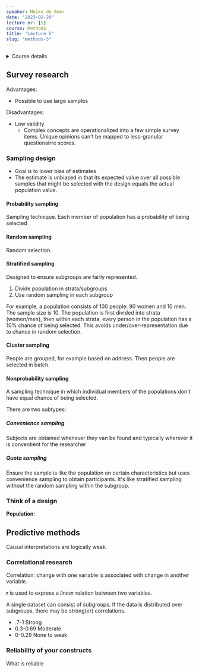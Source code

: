 ```yaml
---
speaker: Meike de Boer
date: "2023-02-20"
lecture nr: [5]
course: Methods
title: "Lecture 5"
slug: "methods-5"
---
```


<details>
<summary>Course details</summary>

Professors:
- Meike de Boer
- Robert Prettner

Course form:
- Lectures on Monday and Tuesday (15:30 — 17:15)
- Question hour every Friday (11:00 — 12:00)
- Assignments in week 4,5 and 6

Course material:
- Jackson, S.L. Research methods: a modular approach (third edition).
  - [Second edition](/text-mining/methods/Jackson-Research-Methods-second-edition.pdf)

The exam cosisits of 40 multiple choice questions and lasts 90 minutes.

See also:
- [Course manual — Methods](/text-mining/methods/CourseManualMethods.pdf)
- [Slides lecture 1](/text-mining/methods/Lecture1.pdf)
- [Slides lecture 2](/text-mining/methods/Lecture2.pdf)

</details>

## Survey research

Advantages:

- Possible to use large samples

Disadvantages:

- Low validity
  - Complex concepts are operationalized into a few simple survey items. Unique opinions can't be mapped to less-granular questionairre scores.

### Sampling design

- Goal is to lower bias of estimates
- The estimate is unbiased in that its expected value over all possible samples that might be selected with the design equals the actual population value.
  
#### Probability sampling

Sampling technique. Each member of population has a probability of being selected

#### Random sampling

Random selection. 

#### Stratified sampling

Designed to ensure subgroups are fairly represented.

1. Divide population in strata/subgroups
2. Use random sampling in each subgroup

For example, a population consists of 100 people: 90 women and 10 men. The sample size is 10. The population is first divided into strata (women/men), then within each strata, every person in the population has a 10% chance of being selected. This avoids under/over-representation due to chance in random selection.

#### Cluster sampling

People are grouped, for example based on address. Then people are selected in batch.

#### Nonprobability sampling

A sampling technique in which individual members of the populations don't have equal chance of being selected.

There are two subtypes:

##### Convenience sampling

Subjects are obtained whenever they van be found and typically wherever it is conventient for the researcher

##### Quota sampling

Ensure the sample is like the population on certain characteristics but uses convenience sampling to obtain participants. It's like stratified sampling without the random sampling within the subgroup.

### Think of a design

**Population**: 

## Predictive methods

Causal interpretations are logically weak.

### Correlational research

Correlation: change with one variable is associated with change in another variable.

**r** is used to express a *linear* relation between two variables.

A single dataset can consist of subgroups. If the data is distributed over subgroups, there may be strong(er) correlations.

- .7-1 Strong
- 0.3-0.69 Moderate
- 0-0.29 None to weak

### Reliability of your constructs

What is reliable 
